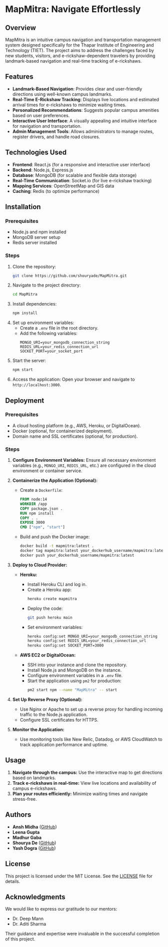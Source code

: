 # MapMitra: Navigate Effortlessly

## Overview
MapMitra is an intuitive campus navigation and transportation management system designed specifically for the Thapar Institute of Engineering and Technology (TIET). The project aims to address the challenges faced by new students, visitors, and e-rickshaw-dependent travelers by providing landmark-based navigation and real-time tracking of e-rickshaws.

## Features
- **Landmark-Based Navigation**: Provides clear and user-friendly directions using well-known campus landmarks.
- **Real-Time E-Rickshaw Tracking**: Displays live locations and estimated arrival times for e-rickshaws to minimize waiting times.
- **Personalized Recommendations**: Suggests popular campus amenities based on user preferences.
- **Interactive User Interface**: A visually appealing and intuitive interface for navigation and transportation.
- **Admin Management Tools**: Allows administrators to manage routes, register drivers, and handle road closures.

## Technologies Used
- **Frontend**: React.js (for a responsive and interactive user interface)
- **Backend**: Node.js, Express.js
- **Database**: MongoDB (for scalable and flexible data storage)
- **Real-Time Communication**: Socket.io (for live e-rickshaw tracking)
- **Mapping Services**: OpenStreetMap and GIS data
- **Caching**: Redis (to optimize performance)

## Installation
### Prerequisites
- Node.js and npm installed
- MongoDB server setup
- Redis server installed

### Steps
1. Clone the repository:
   ```bash
   git clone https://github.com/shouryade/MapMitra.git
   ```
2. Navigate to the project directory:
   ```bash
   cd MapMitra
   ```
3. Install dependencies:
   ```bash
   npm install
   ```
4. Set up environment variables:
   - Create a `.env` file in the root directory.
   - Add the following variables:
     ```env
     MONGO_URI=your_mongodb_connection_string
     REDIS_URL=your_redis_connection_url
     SOCKET_PORT=your_socket_port
     ```
5. Start the server:
   ```bash
   npm start
   ```
6. Access the application:
   Open your browser and navigate to `http://localhost:3000`.

## Deployment
### Prerequisites
- A cloud hosting platform (e.g., AWS, Heroku, or DigitalOcean).
- Docker (optional, for containerized deployment).
- Domain name and SSL certificates (optional, for production).

### Steps
1. **Configure Environment Variables:**
   Ensure all necessary environment variables (e.g., `MONGO_URI`, `REDIS_URL`, etc.) are configured in the cloud environment or container service.

2. **Containerize the Application (Optional):**
   - Create a `Dockerfile`:
     ```dockerfile
     FROM node:14
     WORKDIR /app
     COPY package.json .
     RUN npm install
     COPY . .
     EXPOSE 3000
     CMD ["npm", "start"]
     ```
   - Build and push the Docker image:
     ```bash
     docker build -t mapmitra:latest .
     docker tag mapmitra:latest your_dockerhub_username/mapmitra:latest
     docker push your_dockerhub_username/mapmitra:latest
     ```

3. **Deploy to Cloud Provider:**
   - **Heroku:**
     - Install Heroku CLI and log in.
     - Create a Heroku app:
       ```bash
       heroku create mapmitra
       ```
     - Deploy the code:
       ```bash
       git push heroku main
       ```
     - Set environment variables:
       ```bash
       heroku config:set MONGO_URI=your_mongodb_connection_string
       heroku config:set REDIS_URL=your_redis_connection_url
       heroku config:set SOCKET_PORT=3000
       ```

   - **AWS EC2 or DigitalOcean:**
     - SSH into your instance and clone the repository.
     - Install Node.js and MongoDB on the instance.
     - Configure environment variables in a `.env` file.
     - Start the application using `pm2` for production:
       ```bash
       pm2 start npm --name "MapMitra" -- start
       ```

4. **Set Up Reverse Proxy (Optional):**
   - Use Nginx or Apache to set up a reverse proxy for handling incoming traffic to the Node.js application.
   - Configure SSL certificates for HTTPS.

5. **Monitor the Application:**
   - Use monitoring tools like New Relic, Datadog, or AWS CloudWatch to track application performance and uptime.

## Usage
1. **Navigate through the campus:** Use the interactive map to get directions based on landmarks.
2. **Track e-rickshaws in real-time:** View live locations and availability of campus e-rickshaws.
3. **Plan your routes efficiently:** Minimize waiting times and navigate stress-free.

## Authors
- **Ansh Midha** ([GitHub](https://github.com/AM0312))
- **Leena Gupta**
- **Madhur Gaba**
- **Shourya De** ([GitHub](https://github.com/shouryade))
- **Yash Dogra** ([GitHub](https://github.com/yxshee))

## License
This project is licensed under the MIT License. See the [LICENSE](LICENSE) file for details.

## Acknowledgments
We would like to express our gratitude to our mentors:
- Dr. Deep Mann
- Dr. Aditi Sharma

Their guidance and expertise were invaluable in the successful completion of this project.
